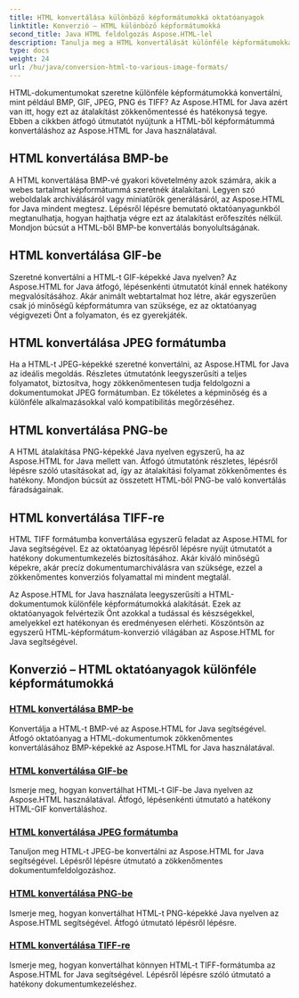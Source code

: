 ```yaml
---
title: HTML konvertálása különböző képformátumokká oktatóanyagok
linktitle: Konverzió – HTML különböző képformátumokká
second_title: Java HTML feldolgozás Aspose.HTML-lel
description: Tanulja meg a HTML konvertálását különféle képformátumokká, például BMP, GIF, JPEG, PNG és TIFF formátumokká az Aspose.HTML for Java segítségével. Ez az átfogó oktatóanyag a hatékony dokumentumfeldolgozást ismerteti.
type: docs
weight: 24
url: /hu/java/conversion-html-to-various-image-formats/
---
```


HTML-dokumentumokat szeretne különféle képformátumokká konvertálni, mint például BMP, GIF, JPEG, PNG és TIFF? Az Aspose.HTML for Java azért van itt, hogy ezt az átalakítást zökkenőmentessé és hatékonysá tegye. Ebben a cikkben átfogó útmutatót nyújtunk a HTML-ből képformátummá konvertáláshoz az Aspose.HTML for Java használatával. 

## HTML konvertálása BMP-be

A HTML konvertálása BMP-vé gyakori követelmény azok számára, akik a webes tartalmat képformátummá szeretnék átalakítani. Legyen szó weboldalak archiválásáról vagy miniatűrök generálásáról, az Aspose.HTML for Java mindent megtesz. Lépésről lépésre bemutató oktatóanyagunkból megtanulhatja, hogyan hajthatja végre ezt az átalakítást erőfeszítés nélkül. Mondjon búcsút a HTML-ből BMP-be konvertálás bonyolultságának.

## HTML konvertálása GIF-be

Szeretné konvertálni a HTML-t GIF-képekké Java nyelven? Az Aspose.HTML for Java átfogó, lépésenkénti útmutatót kínál ennek hatékony megvalósításához. Akár animált webtartalmat hoz létre, akár egyszerűen csak jó minőségű képformátumra van szüksége, ez az oktatóanyag végigvezeti Önt a folyamaton, és ez gyerekjáték.

## HTML konvertálása JPEG formátumba

Ha a HTML-t JPEG-képekké szeretné konvertálni, az Aspose.HTML for Java az ideális megoldás. Részletes útmutatónk leegyszerűsíti a teljes folyamatot, biztosítva, hogy zökkenőmentesen tudja feldolgozni a dokumentumokat JPEG formátumban. Ez tökéletes a képminőség és a különféle alkalmazásokkal való kompatibilitás megőrzéséhez.

## HTML konvertálása PNG-be

A HTML átalakítása PNG-képekké Java nyelven egyszerű, ha az Aspose.HTML for Java mellett van. Átfogó útmutatónk részletes, lépésről lépésre szóló utasításokat ad, így az átalakítási folyamat zökkenőmentes és hatékony. Mondjon búcsút az összetett HTML-ből PNG-be való konvertálás fáradságainak.

## HTML konvertálása TIFF-re

HTML TIFF formátumba konvertálása egyszerű feladat az Aspose.HTML for Java segítségével. Ez az oktatóanyag lépésről lépésre nyújt útmutatót a hatékony dokumentumkezelés biztosításához. Akár kiváló minőségű képekre, akár precíz dokumentumarchiválásra van szüksége, ezzel a zökkenőmentes konverziós folyamattal mi mindent megtalál.

Az Aspose.HTML for Java használata leegyszerűsíti a HTML-dokumentumok különféle képformátumokká alakítását. Ezek az oktatóanyagok felvértezik Önt azokkal a tudással és készségekkel, amelyekkel ezt hatékonyan és eredményesen elérheti. Köszöntsön az egyszerű HTML-képformátum-konverzió világában az Aspose.HTML for Java segítségével.

## Konverzió – HTML oktatóanyagok különféle képformátumokká
### [HTML konvertálása BMP-be](./convert-html-to-bmp/)
Konvertálja a HTML-t BMP-vé az Aspose.HTML for Java segítségével. Átfogó oktatóanyag a HTML-dokumentumok zökkenőmentes konvertálásához BMP-képekké az Aspose.HTML for Java használatával.
### [HTML konvertálása GIF-be](./convert-html-to-gif/)
Ismerje meg, hogyan konvertálhat HTML-t GIF-be Java nyelven az Aspose.HTML használatával. Átfogó, lépésenkénti útmutató a hatékony HTML-GIF konvertáláshoz.
### [HTML konvertálása JPEG formátumba](./convert-html-to-jpeg/)
Tanuljon meg HTML-t JPEG-be konvertálni az Aspose.HTML for Java segítségével. Lépésről lépésre útmutató a zökkenőmentes dokumentumfeldolgozáshoz.
### [HTML konvertálása PNG-be](./convert-html-to-png/)
Ismerje meg, hogyan konvertálhat HTML-t PNG-képekké Java nyelven az Aspose.HTML segítségével. Átfogó útmutató lépésről lépésre.
### [HTML konvertálása TIFF-re](./convert-html-to-tiff/)
Ismerje meg, hogyan konvertálhat könnyen HTML-t TIFF-formátumba az Aspose.HTML for Java segítségével. Lépésről lépésre szóló útmutató a hatékony dokumentumkezeléshez.